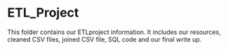 # ETL_Project


This folder contains our ETLproject information. It includes our resources, cleaned CSV files, joined CSV file, SQL code and our final write up.

